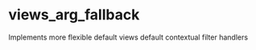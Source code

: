 views_arg_fallback
==================

Implements more flexible default views default contextual filter handlers
